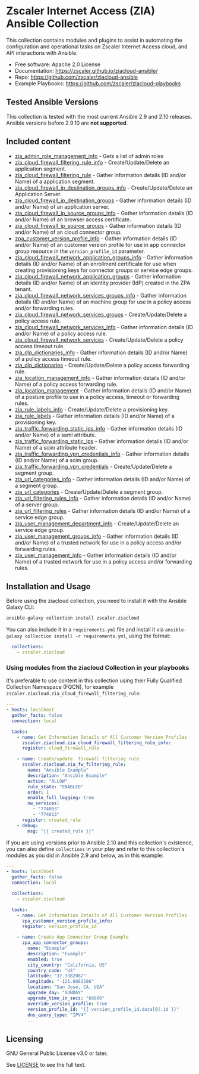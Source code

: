 # Zscaler Internet Access (ZIA) Ansible Collection

This collection contains modules and plugins to assist in automating the configuration and operational tasks on Zscaler Internet Access cloud, and API interactions with Ansible.

- Free software: Apache 2.0 License
- Documentation:
    <https://zscaler.github.io/ziacloud-ansible/>
- Repo:
    <https://github.com/zscaler/ziacloud-ansible>
- Example Playbooks:
    <https://github.com/zscaler/ziacloud-playbooks>

## Tested Ansible Versions

This collection is tested with the most current Ansible 2.9 and 2.10 releases. Ansible versions
before 2.9.10 are **not supported**.

## Included content

- [zia_admin_role_management_info](https://zscaler.github.io/ziacloud-ansible/modules/zia_admin_role_management_info.html) - Gets a list of admin roles
- [zia_cloud_firewall_filtering_rule_info](https://zscaler.github.io/ziacloud-ansible/modules/zia_cloud_firewall_filtering_rule_info.html) - Create/Update/Delete an application segment.
- [zia_cloud_firewall_filtering_rule](https://zscaler.github.io/ziacloud-ansible/modules/zia_cloud_firewall_filtering_rule.html) - Gather information details (ID and/or Name) of a application segment.
- [zia_cloud_firewall_ip_destination_groups_info](https://zscaler.github.io/ziacloud-ansible/modules/zia_cloud_firewall_ip_destination_groups_info.html) - Create/Update/Delete an Application Server.
- [zia_cloud_firewall_ip_destination_groups](https://zscaler.github.io/ziacloud-ansible/modules/zia_cloud_firewall_ip_destination_groups.html) - Gather information details (ID and/or Name) of an application server.
- [zia_cloud_firewall_ip_source_groups_info](https://zscaler.github.io/ziacloud-ansible/modules/zia_cloud_firewall_ip_source_groups_info.html) - Gather information details (ID and/or Name) of an browser access certificate.
- [zia_cloud_firewall_ip_source_groups](https://zscaler.github.io/ziacloud-ansible/modules/zia_cloud_firewall_ip_source_groups.html) - Gather information details (ID and/or Name) of an cloud connector group.
- [zpa_customer_version_profile_info](https://zscaler.github.io/ziacloud-ansible/modules/zpa_customer_version_profile_info.html) - Gather information details (ID and/or Name) of an customer version profile for use in app connector group resource in the `version_profile_id` parameter.
- [zia_cloud_firewall_network_application_groups_info](https://zscaler.github.io/ziacloud-ansible/modules/zia_cloud_firewall_network_application_groups_info.html) - Gather information details (ID and/or Name) of an enrollment certificate for use when creating provisioning keys for connector groups or service edge groups.
- [zia_cloud_firewall_network_application_groups](https://zscaler.github.io/ziacloud-ansible/modules/zia_cloud_firewall_network_application_groups.html) - Gather information details (ID and/or Name) of an identity provider (IdP) created in the ZPA tenant.
- [zia_cloud_firewall_network_services_groups_info](https://zscaler.github.io/ziacloud-ansible/modules/zia_cloud_firewall_network_services_groups_info.html) - Gather information details (ID and/or Name) of an machine group for use in a policy access and/or forwarding rules.
- [zia_cloud_firewall_network_services_groups](https://zscaler.github.io/ziacloud-ansible/modules/zia_cloud_firewall_network_services_groups.html) - Create/Update/Delete a policy access rule.
- [zia_cloud_firewall_network_services_info](https://zscaler.github.io/ziacloud-ansible/modules/zia_cloud_firewall_network_services_info.html) - Gather information details (ID and/or Name) of a policy access rule.
- [zia_cloud_firewall_network_services](https://zscaler.github.io/ziacloud-ansible/modules/zia_cloud_firewall_network_services.html) - Create/Update/Delete a policy access timeout rule.
- [zia_dlp_dictionaries_info](https://zscaler.github.io/ziacloud-ansible/modules/zia_dlp_dictionaries_info.html) - Gather information details (ID and/or Name) of a policy access timeout rule.
- [zia_dlp_dictionaries](https://zscaler.github.io/ziacloud-ansible/modules/zia_dlp_dictionaries.html) - Create/Update/Delete a policy access forwarding rule.
- [zia_location_management_info](https://zscaler.github.io/ziacloud-ansible/modules/zia_location_management_info.html) - Gather information details (ID and/or Name) of a policy access forwarding rule.
- [zia_location_management](https://zscaler.github.io/ziacloud-ansible/modules/zia_location_management.html) - Gather information details (ID and/or Name) of a posture profile to use in a policy access, timeout or forwarding rules.
- [zia_rule_labels_info](https://zscaler.github.io/ziacloud-ansible/modules/zia_rule_labels_info.html) - Create/Update/Delete a provisioning key.
- [zia_rule_labels](https://zscaler.github.io/ziacloud-ansible/modules/zia_rule_labels.html) - Gather information details (ID and/or Name) of a provisioning key.
- [zia_traffic_forwarding_static_ips_info](https://zscaler.github.io/ziacloud-ansible/modules/zia_traffic_forwarding_static_ips_info.html) - Gather information details (ID and/or Name) of a saml attribute.
- [zia_traffic_forwarding_static_ips](https://zscaler.github.io/ziacloud-ansible/modules/zia_traffic_forwarding_static_ips.html) - Gather information details (ID and/or Name) of a scim attribute header.
- [zia_traffic_forwarding_vpn_credentials_info](https://zscaler.github.io/ziacloud-ansible/modules/zia_traffic_forwarding_vpn_credentials_info.html) - Gather information details (ID and/or Name) of a scim group.
- [zia_traffic_forwarding_vpn_credentials](https://zscaler.github.io/ziacloud-ansible/modules/zia_traffic_forwarding_vpn_credentials.html) - Create/Update/Delete a segment group.
- [zia_url_categories_info](https://zscaler.github.io/ziacloud-ansible/modules/zia_url_categories_info.html) - Gather information details (ID and/or Name) of a segment group.
- [zia_url_categories](https://zscaler.github.io/ziacloud-ansible/modules/zia_url_categories.html) - Create/Update/Delete a segment group.
- [zia_url_filtering_rules_info](https://zscaler.github.io/ziacloud-ansible/modules/zia_url_filtering_rules_info.html) - Gather information details (ID and/or Name) of a server group.
- [zia_url_filtering_rules](https://zscaler.github.io/ziacloud-ansible/modules/zia_url_filtering_rules.html) - Gather information details (ID and/or Name) of a service edge group.
- [zia_user_management_department_info](https://zscaler.github.io/ziacloud-ansible/modules/zia_user_management_department_info.html) - Create/Update/Delete an service edge group.
- [zia_user_management_groups_info](https://zscaler.github.io/ziacloud-ansible/modules/zia_user_management_groups_info.html) - Gather information details (ID and/or Name) of a trusted network for use in a policy access and/or forwarding rules.
- [zia_user_management_info](https://zscaler.github.io/ziacloud-ansible/modules/zia_user_management_info.html) - Gather information details (ID and/or Name) of a trusted network for use in a policy access and/or forwarding rules.

## Installation and Usage

Before using the ziacloud collection, you need to install it with the Ansible Galaxy CLI:

```bash
ansible-galaxy collection install zscaler.ziacloud
```

You can also include it in a `requirements.yml` file and install it via `ansible-galaxy collection install -r requirements.yml`, using the format:

```yaml
  collections:
    - zscaler.ziacloud
```

### Using modules from the ziacloud Collection in your playbooks

It's preferable to use content in this collection using their Fully Qualified Collection Namespace (FQCN), for example `zscaler.ziacloud.zia_cloud_firewall_filtering_rule`:

```yaml
---
- hosts: localhost
  gather_facts: false
  connection: local

  tasks:
    - name: Get Information Details of All Customer Version Profiles
      zscaler.ziacloud.zia_cloud_firewall_filtering_rule_info:
      register: cloud_firewall_rule

    - name: Create/update  firewall filtering rule
      zscaler.ziacloud.zia_fw_filtering_rule:
        name: "Ansible Example"
        description: "Ansible Example"
        action: "ALLOW"
        rule_state: "ENABLED"
        order: 1
        enable_full_logging: true
        nw_services:
          - "774003"
          - "774013"
      register: created_rule
    - debug:
        msg: "{{ created_rule }}"
```

If you are using versions prior to Ansible 2.10 and this collection's existence, you can also define `collections` in your play and refer to this collection's modules as you did in Ansible 2.9 and below, as in this example:

```yaml
---
- hosts: localhost
  gather_facts: false
  connection: local

  collections:
    - zscaler.ziacloud

  tasks:
    - name: Get Information Details of All Customer Version Profiles
      zpa_customer_version_profile_info:
      register: version_profile_id

    - name: Create App Connector Group Example
      zpa_app_connector_groups:
        name: "Example"
        description: "Example"
        enabled: true
        city_country: "California, US"
        country_code: "US"
        latitude: "37.3382082"
        longitude: "-121.8863286"
        location: "San Jose, CA, USA"
        upgrade_day: "SUNDAY"
        upgrade_time_in_secs: "66600"
        override_version_profile: true
        version_profile_id: "{{ version_profile_id.data[0].id }}"
        dns_query_type: "IPV4"
        ...
```

## Licensing

GNU General Public License v3.0 or later.

See [LICENSE](http://www.apache.org/licenses/) to see the full text.
